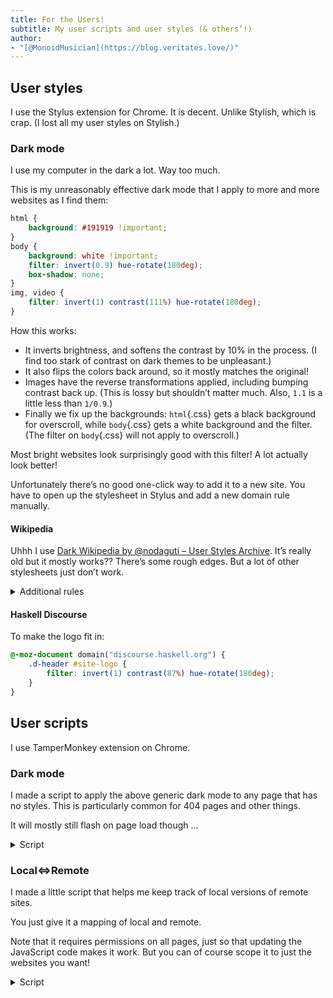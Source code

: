 ```yaml
---
title: For the Users!
subtitle: My user scripts and user styles (& othersʼ!)
author:
- "[@MonoidMusician](https://blog.veritates.love/)"
---
```


## User styles

I use the Stylus extension for Chrome.
It is decent.
Unlike Stylish, which is crap.
(I lost all my user styles on Stylish.)

### Dark mode

I use my computer in the dark a lot.
Way too much.

This is my unreasonably effective dark mode that I apply to more and more websites as I find them:

```css
html {
    background: #191919 !important;
}
body {
    background: white !important;
    filter: invert(0.9) hue-rotate(180deg);
    box-shadow: none;
}
img, video {
    filter: invert(1) contrast(111%) hue-rotate(180deg);
}
```

How this works:

- It inverts brightness, and softens the contrast by 10% in the process.
  (I find too stark of contrast on dark themes to be unpleasant.)
- It also flips the colors back around, so it mostly matches the original!
- Images have the reverse transformations applied, including bumping contrast back up.
  (This is lossy but shouldnʼt matter much. Also, `1.1` is a little less than `1/0.9`.)
- Finally we fix up the backgrounds: `html`{.css} gets a black background for overscroll, while `body`{.css} gets a white background and the filter.
  (The filter on `body`{.css} will not apply to overscroll.)

Most bright websites look surprisingly good with this filter!
A lot actually look better!

Unfortunately thereʼs no good one-click way to add it to a new site.
You have to open up the stylesheet in Stylus and add a new domain rule manually.

#### Wikipedia

Uhhh I use [Dark Wikipedia by @nodaguti – User Styles Archive](https://uso.kkx.one/style/42313).
Itʼs really old but it mostly works??
Thereʼs some rough edges.
But a lot of other stylesheets just donʼt work.


<details class="Details">

<summary>Additional rules</summary>

I add these rules to smooth out the rough edges:

```css
@-moz-document domain("wikipedia.org") {
    figure[typeof~='mw:File/Thumb'] > figcaption, figure[typeof~='mw:File/Frame'] > figcaption {
        border: 1px solid #87898c;
        border-top: 0;
        background-color: #2c2f31;
        font-size: 88.4%;
        color: #dddddd;
    }
    figure[typeof~='mw:File/Thumb'], figure[typeof~='mw:File/Frame'] {
        border: 1px solid #87898c;
        border-bottom: 0;
        background-color: #2c2f31;
    }
    .mwe-math-fallback-image-inline img, .mwe-math-element img, img[src*="LaTeX"] {
        filter: invert(100%);
    }
    .mwe-math-fallback-image-inline img::selection, .mwe-math-element img::selection, img[src*="LaTeX"] ::selection {
        background-color: rgba(91, 142, 118, 1.0);
    }

    @media screen and (min-width: 1000px) {
        .vector-feature-zebra-design-disabled #vector-toc-pinned-container .vector-toc::after {
            background: linear-gradient(rgba(255,255,255,0),#333333);
        }
    }

    .mwe-popups .mwe-popups-extract[dir='ltr']::after {
        right: 0;
        background-image: linear-gradient(to right,rgba(255,255,255,0),#333333 50%);
    }

    .mw-logo-container {
        filter: invert(1);
    }

    .mw-notification-area-overlay {
        display: none !important;
    }
}
```

</details>

#### Haskell Discourse

To make the logo fit in:

```css
@-moz-document domain("discourse.haskell.org") {
    .d-header #site-logo {
        filter: invert(1) contrast(87%) hue-rotate(180deg);
    }
}
```

## User scripts

I use TamperMonkey extension on Chrome.

### Dark mode

I made a script to apply the above generic dark mode to any page that has no styles.
This is particularly common for 404 pages and other things.

It will mostly still flash on page load though …

<details class="Details">

<summary>Script</summary>

```js
// ==UserScript==
// @name         Emergency dark mode
// @namespace    http://tampermonkey.net/
// @version      0.1
// @author       MonoidMusician
// @match        *://*
// @match        *://*/*
// @sandbox      DOM
// ==/UserScript==

(async function() {
    'use strict';

    try {
        if (window.self !== window.top) return;
    } catch (e) {
        return;
    }

    var href = window.location.href;
    if (href.endsWith(".pdf") || href.endsWith(".ps") || href.endsWith(".m3u8")) {
        return;
    }
    if (document.querySelector("body > embed")) {
        return;
    }
    if (href.includes("/bitstream")) {
        return;
    }
    if (document.querySelector("link[rel='stylesheet'], style, link[href$='.css']")) {
        return;
    }
    if (document.querySelector(":root[style], body[style], body > :first-child:last-child[style]")) {
        return;
    }
    var style = document.createElement("style");
    style.textContent = `
            html {
                background: #191919 !important;
            }
            body {
                background: white !important;
                filter: invert(0.9) hue-rotate(180deg);
                box-shadow: none;
            }
            img, video {
                filter: invert(1) contrast(111%) hue-rotate(180deg);
            }
    `;
    document.head.appendChild(style);
})();
```

</details>

### Local<=>Remote

I made a little script that helps me keep track of local versions of remote sites.

You just give it a mapping of local and remote.

Note that it requires permissions on all pages, just so that updating the JavaScript code makes it work.
But you can of course scope it to just the websites you want!

<details class="Details">

<summary>Script</summary>

```js
// ==UserScript==
// @name         Local<=>Remote
// @namespace    http://tampermonkey.net/
// @version      0.1
// @description  Add helpful link to remote version of website
// @author       MonoidMusician
// @match        *://*
// @match        *://*/*
// @sandbox      DOM
// ==/UserScript==

(async function() {
    'use strict';

    var matches = Object.entries({
        'https://blog.veritates.love': 'http://localhost:7933',
        'https://monoidmusician.github.io': 'http://localhost',
        // ^ unfortunately this captures all of localhost, even different ports ...
    });

    var here = window.location.href;
    var there = null;
    for (let match of matches) {
        for (let [src, dst] of [match, match]) {
            // Flip src and dst for the next time around
            match.reverse();

            // Test if the URL starts with the src
            if (here.startsWith(src)) {
                // If so, replace it with the dst
                there = dst + here.substring(src.length);
                break;
            }
        }
        if (there) break;
    }

    if (here === there || !there) return;

    // Create a link that floats in the top left of the page
    var link = document.createElement('a');
    Object.assign(link.style, {
        'position': 'fixed',
        'top': '0',
        'left': '0',
        'display': 'block',
        'padding': '4px',
        'line-height': '1',
        'width': '1em',
        'height': '1em',
        'text-align': 'center',
    });
    link.href = there;
    // Give the link the text `@`
    link.textContent = "@";

    document.body.appendChild(link);
})();
```

</details>
